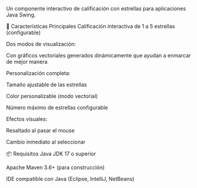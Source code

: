 Un componente interactivo de calificación con estrellas para aplicaciones Java Swing.

🚀 Características Principales
Calificación interactiva de 1 a 5 estrellas (configurable)

Dos modos de visualización:

Con gráficos vectoriales generados dinámicamente que ayudan a enmarcar de mejor manera

Personalización completa:

Tamaño ajustable de las estrellas

Color personalizable (modo vectorial)

Número máximo de estrellas configurable

Efectos visuales:

Resaltado al pasar el mouse 

Cambio inmediato al seleccionar

📦 Requisitos
Java JDK 17 o superior

Apache Maven 3.6+ (para construcción)

IDE compatible con Java (Eclipse, IntelliJ, NetBeans)
